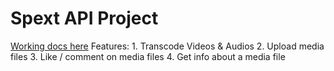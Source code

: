 # Spext API Project
[Working docs here](https://ec2-34-214-234-23.us-west-2.compute.amazonaws.com/docs/) 
Features:
	1. Transcode Videos & Audios
	2. Upload media files
	3. Like / comment on media files
	4. Get info about a media file
